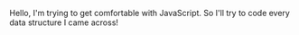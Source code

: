 Hello, I'm trying to get comfortable with JavaScript.
So I'll try to code every data structure I came across! 
